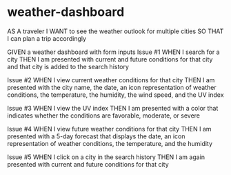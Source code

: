 # weather-dashboard

AS A traveler
I WANT to see the weather outlook for multiple cities
SO THAT I can plan a trip accordingly


GIVEN a weather dashboard with form inputs
Issue #1
WHEN I search for a city
THEN I am presented with current and future conditions for that city and that city is added to the search history

Issue #2
WHEN I view current weather conditions for that city
THEN I am presented with the city name, the date, an icon representation of weather conditions, the temperature, the humidity, the wind speed, and the UV index

Issue #3
WHEN I view the UV index
THEN I am presented with a color that indicates whether the conditions are favorable, moderate, or severe

Issue #4
WHEN I view future weather conditions for that city
THEN I am presented with a 5-day forecast that displays the date, an icon representation of weather conditions, the temperature, and the humidity

Issue #5
WHEN I click on a city in the search history
THEN I am again presented with current and future conditions for that city